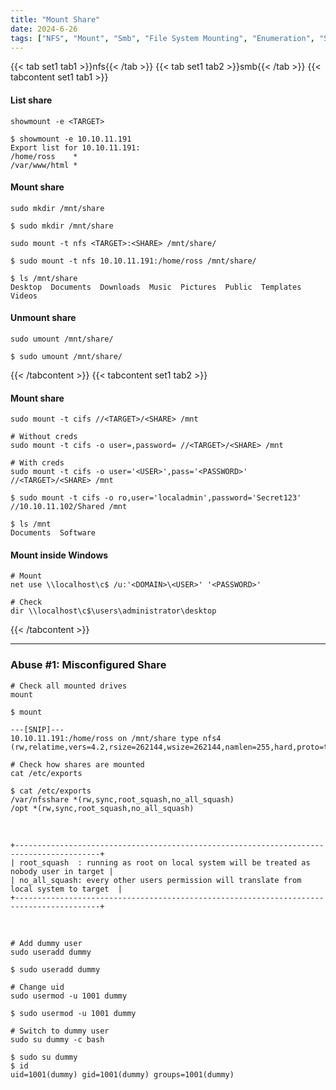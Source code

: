 ```yaml
---
title: "Mount Share"
date: 2024-6-26
tags: ["NFS", "Mount", "Smb", "File System Mounting", "Enumeration", "Share", "Cifs", "File System Permissions Vulnerabilities"]
---
```


{{< tab set1 tab1 >}}nfs{{< /tab >}}
{{< tab set1 tab2 >}}smb{{< /tab >}}
{{< tabcontent set1 tab1 >}}

#### List share

```console
showmount -e <TARGET>
```

```console {class="sample-code"}
$ showmount -e 10.10.11.191
Export list for 10.10.11.191:
/home/ross    *
/var/www/html *
```

#### Mount share

```console
sudo mkdir /mnt/share
```

```console {class="sample-code"}
$ sudo mkdir /mnt/share
```

```console
sudo mount -t nfs <TARGET>:<SHARE> /mnt/share/
```

```console {class="sample-code"}
$ sudo mount -t nfs 10.10.11.191:/home/ross /mnt/share/

$ ls /mnt/share 
Desktop  Documents  Downloads  Music  Pictures  Public  Templates  Videos
```

#### Unmount share

```console
sudo umount /mnt/share/
```

```console {class="sample-code"}
$ sudo umount /mnt/share/
```

{{< /tabcontent >}}
{{< tabcontent set1 tab2 >}}

#### Mount share

```console
sudo mount -t cifs //<TARGET>/<SHARE> /mnt
```

```console
# Without creds
sudo mount -t cifs -o user=,password= //<TARGET>/<SHARE> /mnt
```

```console
# With creds
sudo mount -t cifs -o user='<USER>',pass='<PASSWORD>' //<TARGET>/<SHARE> /mnt
```

```console {class="sample-code"}
$ sudo mount -t cifs -o ro,user='localadmin',password='Secret123' //10.10.11.102/Shared /mnt

$ ls /mnt      
Documents  Software
```

#### Mount inside Windows

```console
# Mount
net use \\localhost\c$ /u:'<DOMAIN>\<USER>' '<PASSWORD>'
```

```console
# Check
dir \\localhost\c$\users\administrator\desktop
```

{{< /tabcontent >}}

---

### Abuse #1: Misconfigured Share

```console
# Check all mounted drives
mount
```

```console {class="sample-code"}
$ mount     

---[SNIP]---
10.10.11.191:/home/ross on /mnt/share type nfs4 (rw,relatime,vers=4.2,rsize=262144,wsize=262144,namlen=255,hard,proto=tcp,timeo=600,retrans=2,sec=sys,clientaddr=10.10.14.31,local_lock=none,addr=10.10.11.191)
```

```console
# Check how shares are mounted
cat /etc/exports
```

```console {class="sample-code"}
$ cat /etc/exports
/var/nfsshare *(rw,sync,root_squash,no_all_squash)
/opt *(rw,sync,root_squash,no_all_squash)
```

<br>

```console
+-----------------------------------------------------------------------------------------+
| root_squash  : running as root on local system will be treated as nobody user in target |
| no_all_squash: every other users permission will translate from local system to target  |
+-----------------------------------------------------------------------------------------+
```

<br>

```console
# Add dummy user
sudo useradd dummy
```

```console {class="sample-code"}
$ sudo useradd dummy
```

```console
# Change uid
sudo usermod -u 1001 dummy 
```

```console {class="sample-code"}
$ sudo usermod -u 1001 dummy
```

```console
# Switch to dummy user
sudo su dummy -c bash
```

```console {class="sample-code"}
$ sudo su dummy
$ id
uid=1001(dummy) gid=1001(dummy) groups=1001(dummy)
```
